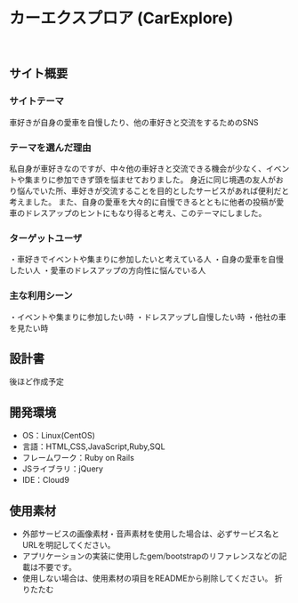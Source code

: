# カーエクスプロア (CarExplore)
​
## サイト概要
### サイトテーマ
車好きが自身の愛車を自慢したり、他の車好きと交流をするためのSNS
​
### テーマを選んだ理由
私自身が車好きなのですが、中々他の車好きと交流できる機会が少なく、イベントや集まりに参加できず頭を悩ませておりました。
身近に同じ境遇の友人がおり悩んでいた所、車好きが交流することを目的としたサービスがあれば便利だと考えました。
また、自身の愛車を大々的に自慢できるとともに他者の投稿が愛車のドレスアップのヒントにもなり得ると考え、このテーマにしました。
​
### ターゲットユーザ
・車好きでイベントや集まりに参加したいと考えている人
・自身の愛車を自慢したい人
・愛車のドレスアップの方向性に悩んでいる人
​
### 主な利用シーン
・イベントや集まりに参加したい時
・ドレスアップし自慢したい時
・他社の車を見たい時
​
## 設計書
後ほど作成予定
​
## 開発環境
- OS：Linux(CentOS)
- 言語：HTML,CSS,JavaScript,Ruby,SQL
- フレームワーク：Ruby on Rails
- JSライブラリ：jQuery
- IDE：Cloud9
​
## 使用素材
- 外部サービスの画像素材・音声素材を使用した場合は、必ずサービス名とURLを明記してください。
- アプリケーションの実装に使用したgem/bootstrapのリファレンスなどの記載は不要です。
- 使用しない場合は、使用素材の項目をREADMEから削除してください。
折りたたむ